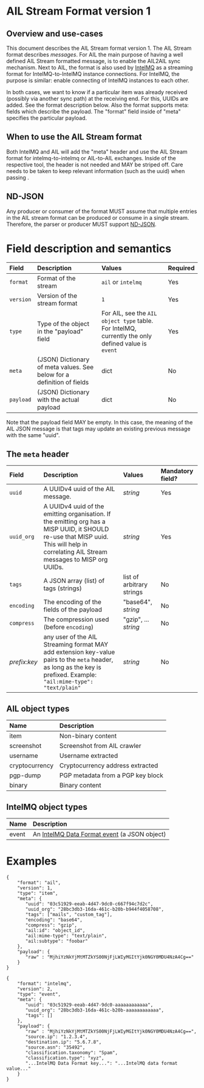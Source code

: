 # AIL Stream Format version 1

## Overview and use-cases
This document describes the AIL Stream format version 1. 
The AIL Stream format describes *messages*. For AIL the main purpose of having a well defined AIL Stream formatted message, is to enable the AIL2AIL sync mechanism. Next to AIL, the format is also used by [IntelMQ](https://intelmq.org) as a streaming format for IntelMQ-to-IntelMQ instance connections. For IntelMQ, the purpose is similar: enable connecting of IntelMQ instances to each other. 

In both cases, we want to know if a particular item was already received (possibly via another sync path) at the receiving end. For this, UUIDs are added. See the format description below.
Also the format supports meta: fields which describe the payload. 
The "format" field inside of "meta" specifies the particular payload. 

## When to use the AIL Stream format

Both IntelMQ and AIL will add the "meta" header and use the AIL Stream format for intelmq-to-intelmq or AIL-to-AIL exchanges. Inside of the respective tool, the header is not needed and MAY be striped off. Care needs to be taken to keep relevant information (such as the uuid) when passing . 

## ND-JSON
Any producer or consumer of the format MUST assume that multiple entries in the AIL stream format can be produced or consume in a single stream. Therefore, the parser or producer MUST support [ND-JSON](http://ndjson.org/).


# Field description and semantics


|Field|Description|Values|Required|
|:----|:----------|:-----|:-----|
|`format`|Format of the stream|`ail` or `intelmq`|Yes|
|`version`|Version of the stream format|`1`|Yes|
|`type`|Type of the object in the "payload" field| For AIL, see the `AIL object type` table. For IntelMQ, currently the only defined value is `event`|Yes|
|`meta`|(JSON) Dictionary of meta values. See below for a definition of fields|dict|No|
|`payload`|(JSON) Dictionary with the actual payload|dict|No|

Note that the payload field MAY be empty. In this case, the meaning of the AIL JSON message is that tags may update an existing previous message with the same "uuid".

## The `meta` header
|Field|Description|Values|Mandatory field?|
|:----|:----------|:-----|:-----|
|`uuid`| A UUIDv4 uuid of the AIL message. | _string_ | Yes |
|`uuid_org`| A UUIDv4 uuid of the emitting organisation. If the emitting org has a MISP UUID, it SHOULD re-use that MISP uuid. This will help in correlating AIL Stream messages to MISP org UUIDs.| _string_ | Yes |
|`tags` | A JSON array (list) of tags (strings) | list of arbitrary strings | No | 
|`encoding` | The encoding of the fields of the payload | "base64", _string_ | No |
|`compress` | The compression used (before `encoding`) | "gzip", ... _string_ | No |
|_prefix_:_key_ | any user of the AIL Streaming format MAY add extension key-value pairs to the `meta` header, as long as the key is prefixed. Example: `"ail:mime-type": "text/plain"` | _string_ | No |

    


## AIL object types

|Name|Description|
|:---|:----------|
|item|Non-binary content|
|screenshot|Screenshot from AIL crawler|
|username|Username extracted|
|cryptocurrency|Cryptocurrency address extracted|
|pgp-dump|PGP metadata from a PGP key block|
|binary|Binary content|


## IntelMQ object types
|Name|Description|
|:---|:----------|
|event|An [IntelMQ Data Format event](https://intelmq.readthedocs.io/en/maintenance/dev/data-format.html) (a JSON object)|

# Examples

~~~
{
    "format": "ail",
    "version": 1,
    "type": "item",
    "meta": {
       "uuid": "03c51929-eeab-4d47-9dc0-c667f94c7d2c",
       "uuid_org": "28bc3db3-16da-461c-b20b-b944f4058708",
       "tags": ["mails", "custom_tag"],
       "encoding": "base64",
       "compress": "gzip",
       "ail:id": "object_id",
       "ail:mime-type": "text/plain",
       "ail:subtype": "foobar"
    },
    "payload": {
       "raw" : "MjhiYzNkYjMtMTZkYS00NjFjLWIyMGItYjk0NGY0MDU4NzA4Cg=="
    }
}
~~~


~~~
{
    "format": "intelmq",
    "version": 2,
    "type": "event",
    "meta": {
       "uuid": "03c51929-eeab-4d47-9dc0-aaaaaaaaaaaa",
       "uuid_org": "28bc3db3-16da-461c-b20b-aaaaaaaaaaaa",
       "tags": []
    },
    "payload": {
       "raw" : "MjhiYzNkYjMtMTZkYS00NjFjLWIyMGItYjk0NGY0MDU4NzA4Cg==",
       "source.ip": "1.2.3.4",
       "destination.ip": "5.6.7.8",
       "source.asn": "35492",
       "classification.taxonomy": "Spam",
       "classification.type": "xyz",
       "...IntelMQ Data Format key...": "...IntelMQ data format value..."
    }
}
~~~



